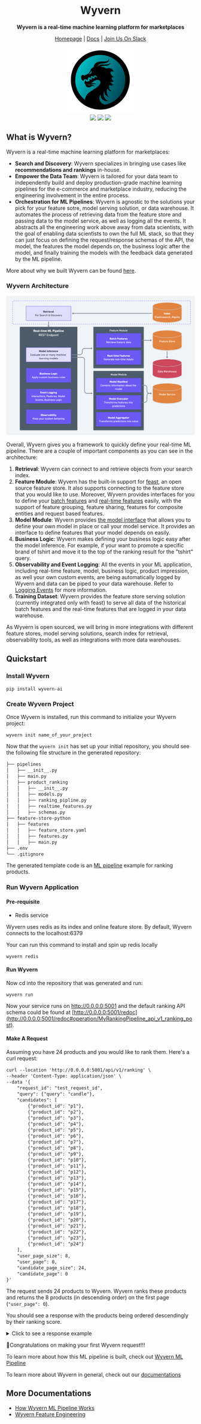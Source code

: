 <h1 align="center">Wyvern</h1>

<div align="center">

**Wyvern is a real-time machine learning platform for marketplaces**

[Homepage](https://www.wyvern.ai) | [Docs](https://docs.wyvern.ai) | [Join Us On Slack](https://join.slack.com/t/wyvernai/shared_invite/zt-22nu62m6f-duK46NyhIINsdjKJct1hqg)

</div>

<div align="center">
  <img src="/docs/wyvern_logo.jpg" width="180px" />
</div>

<div align="center">
  <a href="https://www.ycombinator.com/companies/wyvern-ai"><img src="https://badgen.net/badge/Y%20Combinator/S23/orange"/></a>
  <a href="https://join.slack.com/t/wyvernai/shared_invite/zt-22nu62m6f-duK46NyhIINsdjKJct1hqg"><img src="https://badgen.net/badge/join/slack/blue?icon=slack"/></a>
  <a href="https://github.com/Wyvern-AI/wyvern/blob/main/LICENSE"><img src="https://badgen.net/badge/License/Elv2/green?icon=github"/></a>
</div>

## What is Wyvern?

Wyvern is a real-time machine learning platform for marketplaces:

- **Search and Discovery**: Wyvern specializes in bringing use cases like **recommendations and rankings** in-house.
- **Empower the Data Team**: Wyvern is tailored for your data team to independently build and deploy production-grade machine learning pipelines for the e-commerce and marketplace industry, reducing the engineering involvement in the entire process.
- **Orchestration for ML Pipelines**: Wyvern is agnostic to the solutions your pick for your feature sotre, model serving solution, or data warehouse. It automates the process of retrieving data from the feature store and passing data to the model service, as well as logging all the events. It abstracts all the engineering work above away from data scientists, with the goal of enabling data scientists to own the full ML stack, so that they can just focus on defining the request/response schemas of the API, the model, the features the model depends on, the business logic after the model, and finally training the models with the feedback data generated by the ML pipeline.

More about why we built Wyvern can be found [here](https://docs.wyvern.ai/why).

### Wyvern Architecture

![Wyvern Architecture](/docs/wyvern_architecture.png)

Overall, Wyvern gives you a framework to quickly define your real-time ML pipeline. There are a couple of important components as you can see in the architecture:

1. **Retrieval**: Wyvern can connect to and retrieve objects from your search index.
2. **Feature Module**: Wyvern has the built-in support for [feast](https://feast.dev/), an open source feature store. It also supports connecting to the feature store that you would like to use. Moreover, Wyvern provides interfaces for you to define your [batch features](/batch_feature) and [real-time features](/realtime_feature) easily, with the support of feature grouping, feature sharing, features for composite entities and request based features.
3. **Model Module**: Wyvern provides [the model interface](/model_service#define-the-whole-model) that allows you to define your own model in place or call your model service. It provides an interface to define features that your model depends on easily.
4. **Business Logic**: Wyvern makes defining your business logic easy after the model inference. For example, if your want to promote a specific brand of tshirt and move it to the top of the ranking result for the "tshirt" query.
5. **Observability and Event Logging**: All the events in your ML application, including real-time feature, model, business logic, product impression, as well your own custom events, are being automatically logged by Wyvern and data can be piped to your data warehouse. Refer to [Logging Events](/logging_events) for more information.
6. **Training Dataset**: Wyvern provides the feature store serving solution (currently integrated only with feast) to serve all data of the historical batch features and the real-time features that are logged in your data warehouse.

As Wyvern is open sourced, we will bring in more integrations with different feature stores, model serving solutions, search index for retrieval, observability tools, as well as integrations with more data warehouses.

## Quickstart

### Install Wyvern

```
pip install wyvern-ai
```

### Create Wyvern Project

Once Wyvern is installed, run this command to initialize your Wyvern project:

```
wyvern init name_of_your_project
```

Now that the `wyvern init` has set up your initial repository, you should see the following file structure in the generated repository:

```
├── pipelines
│   ├── __init__.py
│   ├── main.py
│   ├── product_ranking
│   │   ├── __init__.py
│   │   ├── models.py
│   │   ├── ranking_pipline.py
│   │   ├── realtime_features.py
│   │   ├── schemas.py
├── feature-store-python
│   ├── features
│   │   ├── feature_store.yaml
│   │   ├── features.py
│   │   ├── main.py
├── .env
└── .gitignore
```

The generated template code is an [ML pipeline](https://docs.wyvern.ai/ml_pipeline) example for ranking products.

### Run Wyvern Application

#### Pre-requisite

- Redis service

Wyvern uses redis as its index and online feature store. By default, Wyvern connects to the localhost:6379

Your can run this command to install and spin up redis locally

```
wyvern redis
```

#### Run Wyvern

Now cd into the repository that was generated and run:

```
wyvern run
```

Now your service runs on http://0.0.0.0:5001 and the default ranking API schema could be found at [http://0.0.0.0:5001/redoc](http://0.0.0.0:5001/redoc#operation/MyRankingPipeline_api_v1_ranking_post).

#### Make A Request

Assuming you have 24 products and you would like to rank them. Here's a curl request:

```
curl --location 'http://0.0.0.0:5001/api/v1/ranking' \
--header 'Content-Type: application/json' \
--data '{
    "request_id": "test_request_id",
    "query": {"query": "candle"},
    "candidates": [
        {"product_id": "p1"},
        {"product_id": "p2"},
        {"product_id": "p3"},
        {"product_id": "p4"},
        {"product_id": "p5"},
        {"product_id": "p6"},
        {"product_id": "p7"},
        {"product_id": "p8"},
        {"product_id": "p9"},
        {"product_id": "p10"},
        {"product_id": "p11"},
        {"product_id": "p12"},
        {"product_id": "p13"},
        {"product_id": "p14"},
        {"product_id": "p15"},
        {"product_id": "p16"},
        {"product_id": "p17"},
        {"product_id": "p18"},
        {"product_id": "p19"},
        {"product_id": "p20"},
        {"product_id": "p21"},
        {"product_id": "p22"},
        {"product_id": "p23"},
        {"product_id": "p24"}
    ],
    "user_page_size": 8,
    "user_page": 0,
    "candidate_page_size": 24,
    "candidate_page": 0
}'
```

The request sends 24 products to Wyvern. Wyvern ranks these products and returns the 8 products (in descending order) on the first page (`"user_page": 0`).

You should see a response with the products being ordered descendingly by their ranking score.

<details>
<summary>Click to see a response example</summary>

```
{
  "ranked_candidates": [
    {
      "candidate_id": "p9",
      "ranked_score": 43.13991415724884
    },
    {
      "candidate_id": "p18",
      "ranked_score": 42.314880208313376
    },
    {
      "candidate_id": "p17",
      "ranked_score": 41.62010469362527
    },
    {
      "candidate_id": "p3",
      "ranked_score": 40.48391586690772
    },
    {
      "candidate_id": "p19",
      "ranked_score": 39.82504624652922
    },
    {
      "candidate_id": "p24",
      "ranked_score": 39.10042317690844
    },
    {
      "candidate_id": "p11",
      "ranked_score": 38.670359237541945
    },
    {
      "candidate_id": "p21",
      "ranked_score": 37.27313489135458
    }
  ]
}
```

</details>

:tada:Congratulations on making your first Wyvern request!!!

To learn more about how this ML pipeline is built, check out [Wyvern ML Pipeline](https://docs.wyvern.ai/ml_pipeline)

To learn more about Wyvern in general, check out our [documentations](https://docs.wyvern.ai/)

## More Documentations

- [How Wyvern ML Pipeline Works](https://docs.wyvern.ai/ml_pipeline)
- [Wyvern Feature Engineering](https://docs.wyvern.ai/feature_engineering_overview)

